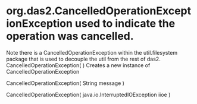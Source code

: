 # org.das2.CancelledOperationExceptionException used to indicate the operation was cancelled.
 Note there is a CancelledOperationException within the util.filesystem
 package that is used to decouple the util from the rest of das2.
CancelledOperationException( )
Creates a new instance of CancelledOperationException

CancelledOperationException( String message )


CancelledOperationException( java.io.InterruptedIOException iioe )


